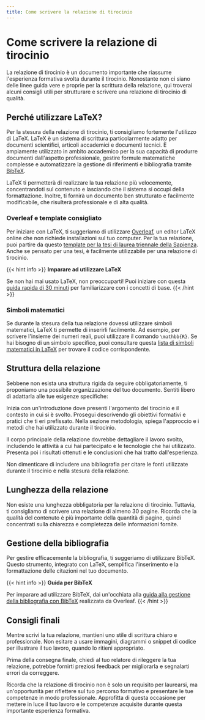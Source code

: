 ```yaml
---
title: Come scrivere la relazione di tirocinio
---
```

# Come scrivere la relazione di tirocinio
La relazione di tirocinio è un documento importante che riassume l'esperienza formativa svolta durante il tirocinio. Nonostante non ci siano delle linee guida vere e proprie per la scrittura della relazione, qui troverai alcuni consigli utili per strutturare e scrivere una relazione di tirocinio di qualità.

## Perché utilizzare LaTeX?
Per la stesura della relazione di tirocinio, ti consigliamo fortemente l'utilizzo di LaTeX. LaTeX è un sistema di scrittura particolarmente adatto per documenti scientifici, articoli accademici e documenti tecnici. È ampiamente utilizzato in ambito accademico per la sua capacità di produrre documenti dall'aspetto professionale, gestire formule matematiche complesse e automatizzare la gestione di riferimenti e bibliografia tramite [BibTeX](#gestione-della-bibliografia).

LaTeX ti permetterà di realizzare la tua relazione più velocemente, concentrandoti sul contenuto e lasciando che il sistema si occupi della formattazione. Inoltre, ti fornirà un documento ben strutturato e facilmente modificabile, che risulterà professionale e di alta qualità.

### Overleaf e template consigliato
Per iniziare con LaTeX, ti suggeriamo di utilizzare [Overleaf](https://www.overleaf.com), un editor LaTeX online che non richiede installazioni sul tuo computer. Per la tua relazione, puoi partire da questo [template per la tesi di laurea triennale della Sapienza](https://www.overleaf.com/latex/templates/a-sample-bachelors-thesis-for-sapienza-universita-di-roma/hknzgzrzbwwh). Anche se pensato per una tesi, è facilmente utilizzabile per una relazione di tirocinio.

{{< hint info >}}
<i class="fa-solid fa-circle-info" style="color: #74C0FC;"></i> **Imparare ad utilizzare LaTeX**

Se non hai mai usato LaTeX, non preoccuparti! Puoi iniziare con questa [guida rapida di 30 minuti](https://it.overleaf.com/learn/latex/Learn_LaTeX_in_30_minutes) per familiarizzare con i concetti di base.
{{< /hint >}}

### Simboli matematici
Se durante la stesura della tua relazione dovessi utilizzare simboli matematici, LaTeX ti permette di inserirli facilmente. Ad esempio, per scrivere l'insieme dei numeri reali, puoi utilizzare il comando `\mathbb{R}`. Se hai bisogno di un simbolo specifico, puoi consultare questa [lista di simboli matematici in LaTeX](https://oeis.org/wiki/List_of_LaTeX_mathematical_symbols) per trovare il codice corrispondente.

## Struttura della relazione
Sebbene non esista una struttura rigida da seguire obbligatoriamente, ti proponiamo una possibile organizzazione del tuo documento. Sentiti libero di adattarla alle tue esigenze specifiche:

Inizia con un'introduzione dove presenti l'argomento del tirocinio e il contesto in cui si è svolto. Prosegui descrivendo gli obiettivi formativi e pratici che ti eri prefissato. Nella sezione metodologia, spiega l'approccio e i metodi che hai utilizzato durante il tirocinio.

Il corpo principale della relazione dovrebbe dettagliare il lavoro svolto, includendo le attività a cui hai partecipato e le tecnologie che hai utilizzato. Presenta poi i risultati ottenuti e le conclusioni che hai tratto dall'esperienza.

Non dimenticare di includere una bibliografia per citare le fonti utilizzate durante il tirocinio e nella stesura della relazione.

## Lunghezza della relazione
Non esiste una lunghezza obbligatoria per la relazione di tirocinio. Tuttavia, ti consigliamo di scrivere una relazione di almeno 30 pagine. Ricorda che la qualità del contenuto è più importante della quantità di pagine, quindi concentrati sulla chiarezza e completezza delle informazioni fornite.

## Gestione della bibliografia
Per gestire efficacemente la bibliografia, ti suggeriamo di utilizzare BibTeX. Questo strumento, integrato con LaTeX, semplifica l'inserimento e la formattazione delle citazioni nel tuo documento.

{{< hint info >}}
<i class="fa-solid fa-circle-info" style="color: #74C0FC;"></i> **Guida per BibTeX**

Per imparare ad utilizzare BibTeX, dai un'occhiata alla [guida alla gestione della bibliografia con BibTeX](https://www.overleaf.com/learn/latex/Bibliography_management_with_bibtex) realizzata da Overleaf.
{{< /hint >}}

## Consigli finali
Mentre scrivi la tua relazione, mantieni uno stile di scrittura chiaro e professionale. Non esitare a usare immagini, diagrammi o snippet di codice per illustrare il tuo lavoro, quando lo ritieni appropriato.

Prima della consegna finale, chiedi al tuo relatore di rileggere la tua relazione, potrebbe fornirti preziosi feedback per migliorarla e segnalarti errori da correggere.

Ricorda che la relazione di tirocinio non è solo un requisito per laurearsi, ma un'opportunità per riflettere sul tuo percorso formativo e presentare le tue competenze in modo professionale. Approfitta di questa occasione per mettere in luce il tuo lavoro e le competenze acquisite durante questa importante esperienza formativa.
